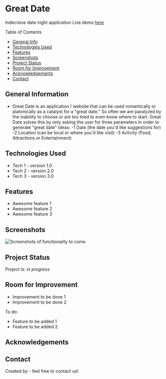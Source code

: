 # Great Date
Indecisive date night application
Live demo [_here_](https://haleyhilton.github.io/No-Clue-What-To-Do/)

Table of Contents
* [General Info](#general-information)
* [Technologies Used](#technologies-used)
* [Features](#features)
* [Screenshots](#screenshots)
* [Project Status](#project-status)
* [Room for Improvement](#room-for-improvement)
* [Acknowledgements](#acknowledgements)
* [Contact](#contact)


## General Information
- Great Date is an application / website that can be used romantically or platonically as a catalyst for a "great date." So often we are paralyzed by the inability to choose or are too tired to even know where to start. Great Date solves this by only asking the user for three parameters in order to generate "great date" ideas:
-1 Date (the date you'd like suggestions for)
-2 Location (can be local or where you'd like visit)
-3 Activity (Food, Attractions or Entertainment) 


## Technologies Used
- Tech 1 - version 1.0
- Tech 2 - version 2.0
- Tech 3 - version 3.0


## Features
- Awesome feature 1
- Awesome feature 2
- Awesome feature 3


## Screenshots
![Screenshots of functionality to come](./)


## Project Status
Project is: _in progress_ 


## Room for Improvement
- Improvement to be done 1
- Improvement to be done 2

To do:
- Feature to be added 1
- Feature to be added 2


## Acknowledgements



## Contact
Created by - feel free to contact us!
